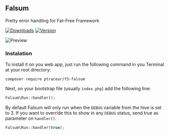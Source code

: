 ## Falsum
Pretty error handling for Fat-Free Framework

[![Downloads](https://img.shields.io/packagist/dm/ptraceur/f3-falsum.svg)](https://packagist.org/packages/ptraceur/f3-falsum)
[![Version](http://img.shields.io/packagist/v/ptraceur/f3-falsum.svg)](https://packagist.org/packages/ptraceur/f3-falsum)

![Preview](http://i.imgur.com/Wz5gJKy.jpg)

### Instalation

To install it on you web app, just run the following command in you Terminal at your root directory:

```
composer require ptraceur/f3-falsum
```

Next, on your bootstrap file (usually `index.php`) add the following line:

```php
Falsum\Run::handler();
```

By default Falsum will only run when the `DEBUG` variable from the hive is set to 3. If you want to override this to show in any `DEBUG` status, send true as parameter on `handler()`.

```php
Falsum\Run::handler(true);
```
